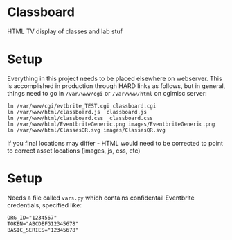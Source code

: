 
# Classboard

HTML TV display of classes and lab stuf

# Setup

Everything in this project needs to be placed elsewhere on webserver. This is accomplished in production through HARD links as follows, but in general, things need to go in `/var/www/cgi` or `/var/www/html` on cgimisc server:

```
ln /var/www/cgi/evtbrite_TEST.cgi classboard.cgi
ln /var/www/html/classboard.js  classboard.js
ln /var/www/html/classboard.css  classboard.css
ln /var/www/html/EventbriteGeneric.png images/EventbriteGeneric.png
ln /var/www/html/ClassesQR.svg images/ClassesQR.svg
```

If you final locations may differ - HTML would need to be corrected to point to correct asset locations (images, js, css, etc)

# Setup

Needs a file called `vars.py` which contains confidentail Eventbrite credentials, specified like:

```
ORG_ID="1234567"
TOKEN="ABCDEFG12345678"
BASIC_SERIES="12345678"
```
